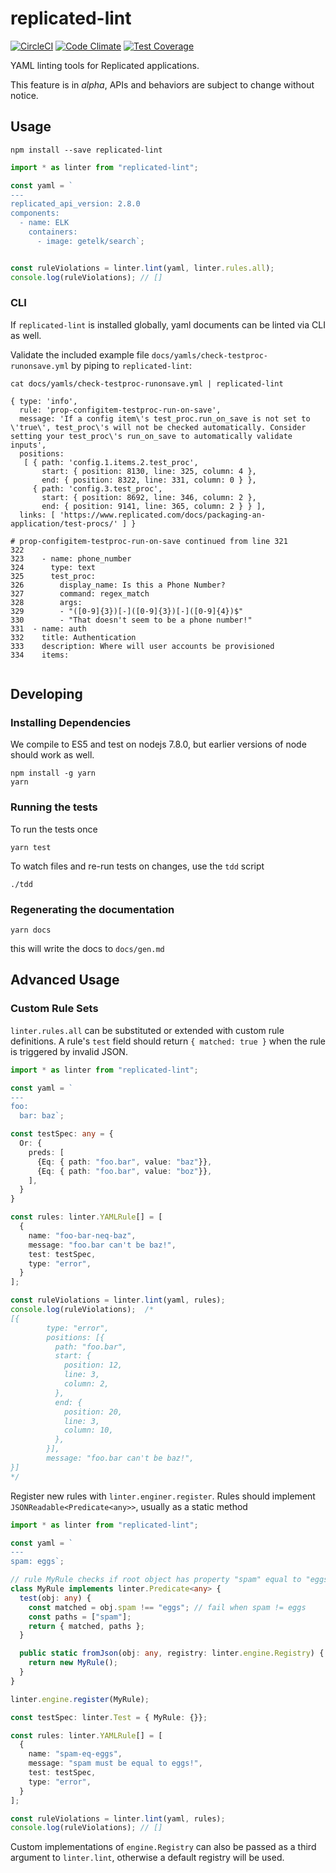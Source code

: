 # replicated-lint

[![CircleCI](https://circleci.com/gh/replicatedhq/replicated-lint/tree/master.svg?style=svg&circle-token=9ae2573df7075cff352d329eb7f88d52037872b5)](https://circleci.com/gh/replicatedhq/replicated-lint/tree/master)
[![Code Climate](https://codeclimate.com/github/replicatedhq/replicated-lint/badges/gpa.svg)](https://codeclimate.com/github/replicatedhq/replicated-lint) 
[![Test Coverage](https://codeclimate.com/github/replicatedhq/replicated-lint/badges/coverage.svg)](https://codeclimate.com/github/replicatedhq/replicated-lint) 

YAML linting tools for Replicated applications.

This feature is in *alpha*, APIs and behaviors are subject to change without notice.

## Usage

```
npm install --save replicated-lint
```

```typescript
import * as linter from "replicated-lint";

const yaml = `
---
replicated_api_version: 2.8.0
components: 
  - name: ELK
    containers: 
      - image: getelk/search`;


const ruleViolations = linter.lint(yaml, linter.rules.all);
console.log(ruleViolations); // []

```

### CLI

If `replicated-lint` is installed globally, yaml documents can be linted via CLI as well.

Validate the included example file `docs/yamls/check-testproc-runonsave.yml` by piping to `replicated-lint`:


``` 
cat docs/yamls/check-testproc-runonsave.yml | replicated-lint
```

```
{ type: 'info',
  rule: 'prop-configitem-testproc-run-on-save',
  message: 'If a config item\'s test_proc.run_on_save is not set to \'true\', test_proc\'s will not be checked automatically. Consider setting your test_proc\'s run_on_save to automatically validate inputs',
  positions: 
   [ { path: 'config.1.items.2.test_proc',
       start: { position: 8130, line: 325, column: 4 },
       end: { position: 8322, line: 331, column: 0 } },
     { path: 'config.3.test_proc',
       start: { position: 8692, line: 346, column: 2 },
       end: { position: 9141, line: 365, column: 2 } } ],
  links: [ 'https://www.replicated.com/docs/packaging-an-application/test-procs/' ] }

# prop-configitem-testproc-run-on-save continued from line 321
322  
323    - name: phone_number
324      type: text
325      test_proc:
326        display_name: Is this a Phone Number?
327        command: regex_match
328        args:
329        - "([0-9]{3})[-]([0-9]{3})[-]([0-9]{4})$"
330        - "That doesn't seem to be a phone number!"
331  - name: auth
332    title: Authentication
333    description: Where will user accounts be provisioned
334    items:


```

## Developing


### Installing Dependencies

We compile to ES5 and test on nodejs 7.8.0, but earlier versions of node should work as well.

```
npm install -g yarn
yarn
```

### Running the tests

To run the tests once

```
yarn test
```

To watch files and re-run tests on changes, use the `tdd` script

```
./tdd
```

### Regenerating the documentation

```
yarn docs
```

this will write the docs to `docs/gen.md`



## Advanced Usage

### Custom Rule Sets

`linter.rules.all` can be substituted or extended with custom rule
definitions. A rule's `test` field should return `{ matched: true }` 
when the rule is triggered by invalid JSON.

```typescript
import * as linter from "replicated-lint"; 

const yaml = `
---
foo:
  bar: baz`;

const testSpec: any = {
  Or: {
    preds: [
      {Eq: { path: "foo.bar", value: "baz"}},
      {Eq: { path: "foo.bar", value: "boz"}},
    ],
  }
}

const rules: linter.YAMLRule[] = [
  {
    name: "foo-bar-neq-baz",
    message: "foo.bar can't be baz!",
    test: testSpec,
    type: "error",
  }
];

const ruleViolations = linter.lint(yaml, rules);
console.log(ruleViolations);  /*
[{
        type: "error",
        positions: [{
          path: "foo.bar",
          start: {
            position: 12,
            line: 3,
            column: 2,
          },
          end: {
            position: 20,
            line: 3,
            column: 10,
          },
        }],
        message: "foo.bar can't be baz!",
}]
*/
```

Register new rules with `linter.enginer.register`. Rules should implement `JSONReadable<Predicate<any>>`, usually as a static method

```typescript
import * as linter from "replicated-lint"; 

const yaml = `
---
spam: eggs`;

// rule MyRule checks if root object has property "spam" equal to "eggs"
class MyRule implements linter.Predicate<any> {
  test(obj: any) {
    const matched = obj.spam !== "eggs"; // fail when spam != eggs
    const paths = ["spam"];
    return { matched, paths };
  }

  public static fromJson(obj: any, registry: linter.engine.Registry) {
    return new MyRule();
  }
}

linter.engine.register(MyRule);

const testSpec: linter.Test = { MyRule: {}};

const rules: linter.YAMLRule[] = [
  {
    name: "spam-eq-eggs",
    message: "spam must be equal to eggs!",
    test: testSpec,
    type: "error",
  }
];

const ruleViolations = linter.lint(yaml, rules); 
console.log(ruleViolations); // []
```

Custom implementations of `engine.Registry` can also be passed as a third argument to `linter.lint`, otherwise a default 
registry will be used.
